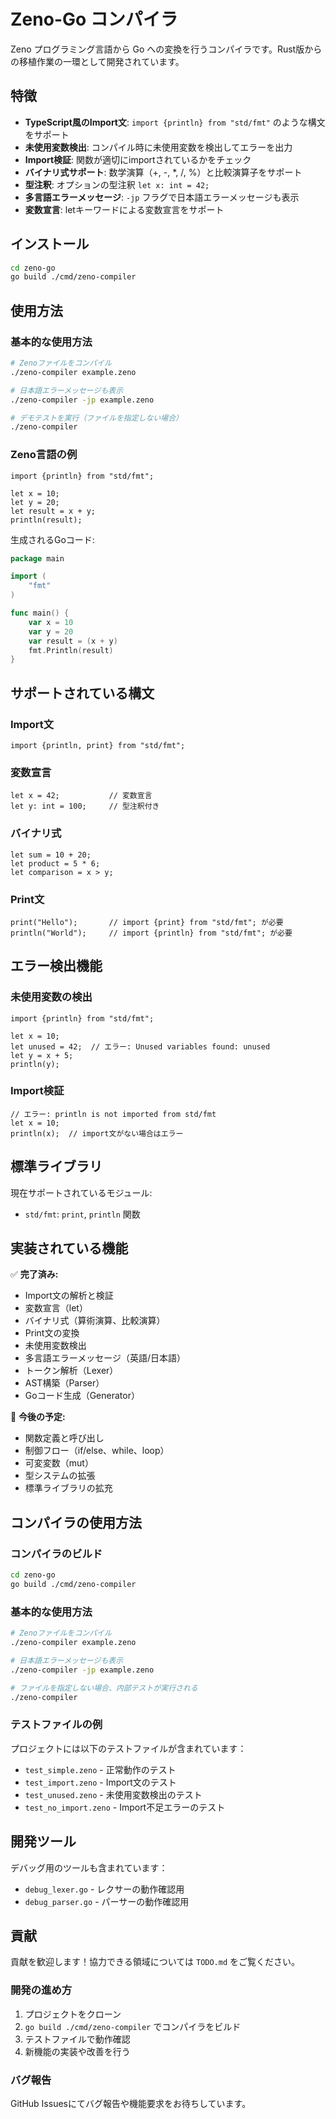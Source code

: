 # Zeno-Go コンパイラ

Zeno プログラミング言語から Go への変換を行うコンパイラです。Rust版からの移植作業の一環として開発されています。

## 特徴

- **TypeScript風のImport文**: `import {println} from "std/fmt"` のような構文をサポート
- **未使用変数検出**: コンパイル時に未使用変数を検出してエラーを出力
- **Import検証**: 関数が適切にimportされているかをチェック
- **バイナリ式サポート**: 数学演算（+, -, *, /, %）と比較演算子をサポート
- **型注釈**: オプションの型注釈 `let x: int = 42;`
- **多言語エラーメッセージ**: `-jp` フラグで日本語エラーメッセージも表示
- **変数宣言**: letキーワードによる変数宣言をサポート

## インストール

```bash
cd zeno-go
go build ./cmd/zeno-compiler
```

## 使用方法

### 基本的な使用方法

```bash
# Zenoファイルをコンパイル
./zeno-compiler example.zeno

# 日本語エラーメッセージも表示
./zeno-compiler -jp example.zeno

# デモテストを実行（ファイルを指定しない場合）
./zeno-compiler
```

### Zeno言語の例

```zeno
import {println} from "std/fmt";

let x = 10;
let y = 20;
let result = x + y;
println(result);
```

生成されるGoコード:

```go
package main

import (
	"fmt"
)

func main() {
	var x = 10
	var y = 20
	var result = (x + y)
	fmt.Println(result)
}
```

## サポートされている構文

### Import文
```zeno
import {println, print} from "std/fmt";
```

### 変数宣言
```zeno
let x = 42;           // 変数宣言
let y: int = 100;     // 型注釈付き
```

### バイナリ式
```zeno
let sum = 10 + 20;
let product = 5 * 6;
let comparison = x > y;
```

### Print文
```zeno
print("Hello");       // import {print} from "std/fmt"; が必要
println("World");     // import {println} from "std/fmt"; が必要
```

## エラー検出機能

### 未使用変数の検出
```zeno
import {println} from "std/fmt";

let x = 10;
let unused = 42;  // エラー: Unused variables found: unused
let y = x + 5;
println(y);
```

### Import検証
```zeno
// エラー: println is not imported from std/fmt
let x = 10;
println(x);  // import文がない場合はエラー
```

## 標準ライブラリ

現在サポートされているモジュール:

- `std/fmt`: `print`, `println` 関数

## 実装されている機能

✅ **完了済み:**
- Import文の解析と検証
- 変数宣言（let）
- バイナリ式（算術演算、比較演算）
- Print文の変換
- 未使用変数検出
- 多言語エラーメッセージ（英語/日本語）
- トークン解析（Lexer）
- AST構築（Parser）
- Goコード生成（Generator）

🔲 **今後の予定:**
- 関数定義と呼び出し
- 制御フロー（if/else、while、loop）
- 可変変数（mut）
- 型システムの拡張
- 標準ライブラリの拡充

## コンパイラの使用方法

### コンパイラのビルド

```bash
cd zeno-go
go build ./cmd/zeno-compiler
```

### 基本的な使用方法

```bash
# Zenoファイルをコンパイル
./zeno-compiler example.zeno

# 日本語エラーメッセージも表示
./zeno-compiler -jp example.zeno

# ファイルを指定しない場合、内部テストが実行される
./zeno-compiler
```

### テストファイルの例

プロジェクトには以下のテストファイルが含まれています：

- `test_simple.zeno` - 正常動作のテスト
- `test_import.zeno` - Import文のテスト
- `test_unused.zeno` - 未使用変数検出のテスト
- `test_no_import.zeno` - Import不足エラーのテスト

## 開発ツール

デバッグ用のツールも含まれています：

- `debug_lexer.go` - レクサーの動作確認用
- `debug_parser.go` - パーサーの動作確認用

## 貢献

貢献を歓迎します！協力できる領域については `TODO.md` をご覧ください。

### 開発の進め方

1. プロジェクトをクローン
2. `go build ./cmd/zeno-compiler` でコンパイラをビルド
3. テストファイルで動作確認
4. 新機能の実装や改善を行う

### バグ報告

GitHub Issuesにてバグ報告や機能要求をお待ちしています。
